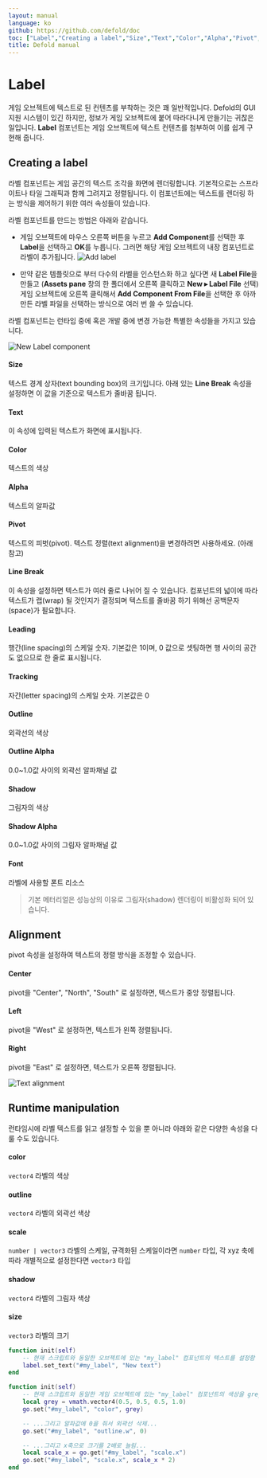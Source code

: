 ```yaml
---
layout: manual
language: ko
github: https://github.com/defold/doc
toc: ["Label","Creating a label","Size","Text","Color","Alpha","Pivot","Line Break","Leading","Tracking","Outline","Outline Alpha","Shadow","Shadow Alpha","Font","Alignment","Center","Left","Right","Runtime manipulation","color","outline","scale","shadow","size"]
title: Defold manual
---
```


# Label
게임 오브젝트에 텍스트로 된 컨텐츠를 부착하는 것은 꽤 일반적입니다.  Defold의 GUI 지원 시스템이 있긴 하지만, 정보가 게임 오브젝트에 붙어 따라다니게 만들기는 귀찮은 일입니다. **Label** 컴포넌트는 게임 오브젝트에 텍스트 컨텐츠를 첨부하여 이를 쉽게 구현해 줍니다.

## Creating a label
라벨 컴포넌트는 게임 공간의 텍스트 조각을 화면에 렌더링합니다. 기본적으로는 스프라이트나 타일 그래픽과 함께 그려지고 정렬됩니다. 이 컴포넌트에는 텍스트를 렌더링 하는 방식을 제어하기 위한 여러 속성들이 있습니다.

라벨 컴포넌트를 만드는 방법은 아래와 같습니다.

* 게임 오브젝트에 마우스 오른쪽 버튼을 누르고 **Add Component**를 선택한 후 **Label**을 선택하고 **OK**를 누릅니다. 그러면 해당 게임 오브젝트의 내장 컴포넌트로 라벨이 추가됩니다.
![Add label](/manuals/images/label/add_label.png)

* 만약 같은 템플릿으로 부터 다수의 라벨을 인스턴스화 하고 싶다면 새 **Label File**을 만들고 (**Assets pane** 창의 한 폴더에서 오른쪽 클릭하고 **New ▸ Label File** 선택) 게임 오브젝트에 오른쪽 클릭해서 **Add Component From File**을 선택한 후 아까 만든 라벨 파일을 선택하는 방식으로 여러 번 쓸 수 있습니다.

라벨 컴포넌트는 런타임 중에 혹은 개발 중에 변경 가능한 특별한 속성들을 가지고 있습니다.

![New Label component](/manuals/images/label/label_component.png)

#### Size
텍스트 경계 상자(text bounding box)의 크기입니다. 아래 있는 **Line Break** 속성을 설정하면 이 값을 기준으로 텍스트가 줄바꿈 됩니다.
#### Text
이 속성에 입력된 텍스트가 화면에 표시됩니다.
#### Color
텍스트의 색상
#### Alpha
텍스트의 알파값
#### Pivot
텍스트의 피벗(pivot). 텍스트 정렬(text alignment)을 변경하려면 사용하세요. (아래 참고)
#### Line Break
이 속성을 설정하면 텍스트가 여러 줄로 나뉘어 질 수 있습니다. 컴포넌트의 넓이에 따라 텍스트가 랩(wrap) 될 것인지가 결정되며 텍스트를 줄바꿈 하기 위해선 공백문자(space)가 필요합니다.
#### Leading
행간(line spacing)의 스케일 숫자. 기본값은 1이며, 0 값으로 셋팅하면 행 사이의 공간도 없으므로 한 줄로 표시됩니다.
#### Tracking
자간(letter spacing)의 스케일 숫자. 기본값은 0
#### Outline
외곽선의 색상
#### Outline Alpha
0.0~1.0값 사이의 외곽선 알파채널 값
#### Shadow
그림자의 색상
#### Shadow Alpha
0.0~1.0값 사이의 그림자 알파채널 값
#### Font
라벨에 사용할 폰트 리소스

> 기본 메터리얼은 성능상의 이유로 그림자(shadow) 렌더링이 비활성화 되어 있습니다.

## Alignment
pivot 속성을 설정하여 텍스트의 정렬 방식을 조정할 수 있습니다.

#### Center
pivot을 "Center", "North", "South" 로 설정하면, 텍스트가 중앙 정렬됩니다.
#### Left
pivot을 "West" 로 설정하면, 텍스트가 왼쪽 정렬됩니다.
#### Right
pivot을 "East" 로 설정하면, 텍스트가 오른쪽 정렬됩니다.

![Text alignment](/manuals/images/label/align.png)

## Runtime manipulation
런타임시에 라벨 텍스트를 읽고 설정할 수 있을 뿐 아니라 아래와 같은 다양한 속성을 다룰 수도 있습니다.

#### color
``vector4`` 라벨의 색상
#### outline
``vector4`` 라벨의 외곽선 색상
#### scale
``number | vector3`` 라벨의 스케일, 규격화된 스케일이라면 ``number`` 타입, 각 xyz 축에 따라 개별적으로 설정한다면 ``vector3`` 타입
#### shadow
``vector4`` 라벨의 그림자 색상
#### size
``vector3`` 라벨의 크기

```lua
function init(self)
    -- 현재 스크립트와 동일한 오브젝트에 있는 "my_label" 컴포넌트의 텍스트를 설정함
    label.set_text("#my_label", "New text")
end
```

```lua
function init(self)
    -- 현재 스크립트와 동일한 게임 오브젝트에 있는 "my_label" 컴포넌트의 색상을 grey로 설정함...
    local grey = vmath.vector4(0.5, 0.5, 0.5, 1.0)
    go.set("#my_label", "color", grey)

    -- ...그리고 알파값에 0을 줘서 외곽선 삭제...
    go.set("#my_label", "outline.w", 0)

    -- ...그리고 x축으로 크기를 2배로 늘림...
    local scale_x = go.get("#my_label", "scale.x")
    go.set("#my_label", "scale.x", scale_x * 2)
end
```
